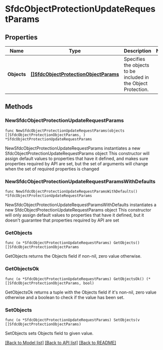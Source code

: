 # SfdcObjectProtectionUpdateRequestParams

## Properties

Name | Type | Description | Notes
------------ | ------------- | ------------- | -------------
**Objects** | [**[]SfdcObjectProtectionObjectParams**](SfdcObjectProtectionObjectParams.md) | Specifies the objects to be included in the Object Protection. | 

## Methods

### NewSfdcObjectProtectionUpdateRequestParams

`func NewSfdcObjectProtectionUpdateRequestParams(objects []SfdcObjectProtectionObjectParams, ) *SfdcObjectProtectionUpdateRequestParams`

NewSfdcObjectProtectionUpdateRequestParams instantiates a new SfdcObjectProtectionUpdateRequestParams object
This constructor will assign default values to properties that have it defined,
and makes sure properties required by API are set, but the set of arguments
will change when the set of required properties is changed

### NewSfdcObjectProtectionUpdateRequestParamsWithDefaults

`func NewSfdcObjectProtectionUpdateRequestParamsWithDefaults() *SfdcObjectProtectionUpdateRequestParams`

NewSfdcObjectProtectionUpdateRequestParamsWithDefaults instantiates a new SfdcObjectProtectionUpdateRequestParams object
This constructor will only assign default values to properties that have it defined,
but it doesn't guarantee that properties required by API are set

### GetObjects

`func (o *SfdcObjectProtectionUpdateRequestParams) GetObjects() []SfdcObjectProtectionObjectParams`

GetObjects returns the Objects field if non-nil, zero value otherwise.

### GetObjectsOk

`func (o *SfdcObjectProtectionUpdateRequestParams) GetObjectsOk() (*[]SfdcObjectProtectionObjectParams, bool)`

GetObjectsOk returns a tuple with the Objects field if it's non-nil, zero value otherwise
and a boolean to check if the value has been set.

### SetObjects

`func (o *SfdcObjectProtectionUpdateRequestParams) SetObjects(v []SfdcObjectProtectionObjectParams)`

SetObjects sets Objects field to given value.



[[Back to Model list]](../README.md#documentation-for-models) [[Back to API list]](../README.md#documentation-for-api-endpoints) [[Back to README]](../README.md)



